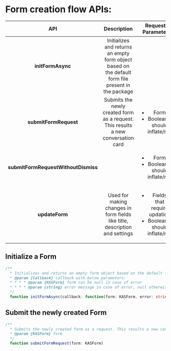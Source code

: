 #   Form creation flow APIs:

| **API** | Description | Request Parameter | Response Output |
| :---: | :---: | :---: | :--- |
| **initFormAsync** | Initializes and returns an empty form object based on the default form file present in the package |  | Form Object |
| **submitFormRequest** | Submits the newly created form as a request. This results a new conversation card | <ul><li>Form</li><li>Boolean – should inflate/not</li></ul>| |
| **submitFormRequestWithoutDismiss** |  |<ul><li>Form</li><li>Boolean – should inflate/not</li></ul>| |
| **updateForm** | Used for making changes in form fields like title, description and settings | <ul><li>Fields that require updation</li><li>Boolean – should inflate/not</li></ul> | |

##  Initialize a Form

```typescript
/**
  * Initializes and returns an empty form object based on the default form file present in the package
  * @param {Callback} callback with below parameters:
  * * * * @param {KASForm} form can be null in case of error
  * * * * @param {string} error message in case of error, null otherwise
  */
  function initFormAsync(callback: function(form: KASForm, error: string))
```

##  Submit the newly created Form

```typescript
/**
  * Submits the newly created form as a request. This results a new conversation card
  * @param {KASForm} form
  */
  function submitFormRequest(form: KASForm)
  ```
